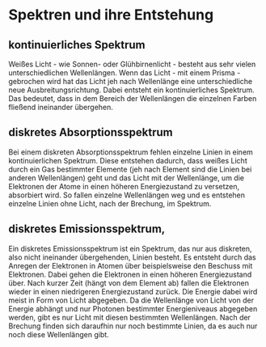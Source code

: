 # Spektren und ihre Entstehung

## kontinuierliches Spektrum

Weißes Licht - wie Sonnen- oder Glühbirnenlicht - besteht aus sehr vielen unterschiedlichen Wellenlängen. Wenn das Licht - mit einem Prisma - gebrochen wird hat das Licht jeh nach Wellenlänge eine unterschiedliche neue Ausbreitungsrichtung. Dabei entsteht ein kontinuierliches Spektrum. Das bedeutet, dass in dem Bereich der Wellenlängen die einzelnen Farben fließend ineinander übergehen.

## diskretes Absorptionsspektrum

Bei einem diskreten Absorptionsspektrum fehlen einzelne Linien in einem kontinuierlichen Spektrum. Diese entstehen dadurch, dass weißes Licht durch ein Gas bestimmter Elemente (jeh nach Element sind die Linien bei anderen Wellenlängen) geht und das Licht mit der Wellenlänge, um die Elektronen der Atome in einen höheren Energiezustand zu versetzen, absorbiert wird. So fallen einzelne Wellenlängen weg und es entstehen einzelne Linien ohne Licht, nach der Brechung, im Spektrum.

## diskretes Emissionsspektrum‚

Ein diskretes Emissionsspektrum ist ein Spektrum, das nur aus diskreten, also nicht ineinander übergehenden, Linien besteht. Es entsteht durch das Anregen der Elektronen in Atomen über beispielsweise den Beschuss mit Elektronen. Dabei gehen die Elektronen in einen höheren Energiezustand über. Nach kurzer Zeit (hängt von dem Element ab) fallen die Elektronen wieder in einen niedrigeren Energiezustand zurück. Die Energie dabei wird meist in Form von Licht abgegeben. Da die Wellenlänge von Licht von der Energie abhängt und nur Photonen bestimmter Energieniveaus abgegeben werden, gibt es nur Licht mit diesen bestimmten Wellenlängen. Nach der Brechung finden sich daraufhin nur noch bestimmte Linien, da es auch nur noch diese Wellenlängen gibt.

